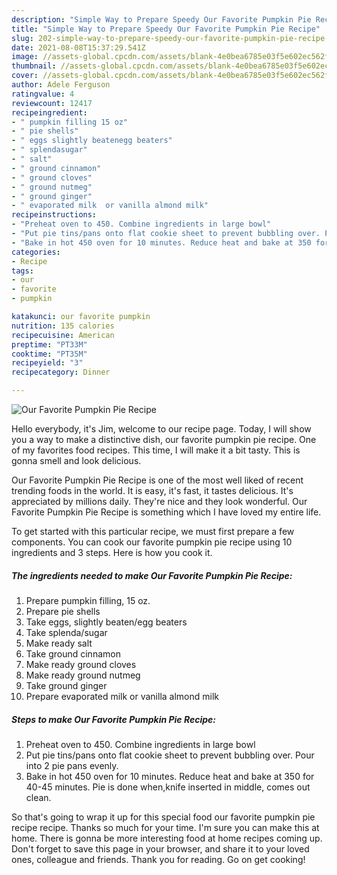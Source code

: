 ```yaml
---
description: "Simple Way to Prepare Speedy Our Favorite Pumpkin Pie Recipe"
title: "Simple Way to Prepare Speedy Our Favorite Pumpkin Pie Recipe"
slug: 202-simple-way-to-prepare-speedy-our-favorite-pumpkin-pie-recipe
date: 2021-08-08T15:37:29.541Z
image: //assets-global.cpcdn.com/assets/blank-4e0bea6785e03f5e602ec562f230caae08da540cada707380b4fe1bbebba43da.png
thumbnail: //assets-global.cpcdn.com/assets/blank-4e0bea6785e03f5e602ec562f230caae08da540cada707380b4fe1bbebba43da.png
cover: //assets-global.cpcdn.com/assets/blank-4e0bea6785e03f5e602ec562f230caae08da540cada707380b4fe1bbebba43da.png
author: Adele Ferguson
ratingvalue: 4
reviewcount: 12417
recipeingredient:
- " pumpkin filling 15 oz"
- " pie shells"
- " eggs slightly beatenegg beaters"
- " splendasugar"
- " salt"
- " ground cinnamon"
- " ground cloves"
- " ground nutmeg"
- " ground ginger"
- " evaporated milk  or vanilla almond milk"
recipeinstructions:
- "Preheat oven to 450. Combine ingredients in large bowl"
- "Put pie tins/pans onto flat cookie sheet to prevent bubbling over. Pour into 2 pie pans evenly."
- "Bake in hot 450 oven for 10 minutes. Reduce heat and bake at 350 for 40-45 minutes. Pie is done when,knife inserted in middle, comes out clean."
categories:
- Recipe
tags:
- our
- favorite
- pumpkin

katakunci: our favorite pumpkin 
nutrition: 135 calories
recipecuisine: American
preptime: "PT33M"
cooktime: "PT35M"
recipeyield: "3"
recipecategory: Dinner

---
```



![Our Favorite Pumpkin Pie Recipe](//assets-global.cpcdn.com/assets/blank-4e0bea6785e03f5e602ec562f230caae08da540cada707380b4fe1bbebba43da.png)

Hello everybody, it's Jim, welcome to our recipe page. Today, I will show you a way to make a distinctive dish, our favorite pumpkin pie recipe. One of my favorites food recipes. This time, I will make it a bit tasty. This is gonna smell and look delicious.

Our Favorite Pumpkin Pie Recipe is one of the most well liked of recent trending foods in the world. It is easy, it's fast, it tastes delicious. It's appreciated by millions daily. They're nice and they look wonderful. Our Favorite Pumpkin Pie Recipe is something which I have loved my entire life.




To get started with this particular recipe, we must first prepare a few components. You can cook our favorite pumpkin pie recipe using 10 ingredients and 3 steps. Here is how you cook it.

<!--inarticleads1-->

##### The ingredients needed to make Our Favorite Pumpkin Pie Recipe:

1. Prepare  pumpkin filling, 15 oz.
1. Prepare  pie shells
1. Take  eggs, slightly beaten/egg beaters
1. Take  splenda/sugar
1. Make ready  salt
1. Take  ground cinnamon
1. Make ready  ground cloves
1. Make ready  ground nutmeg
1. Take  ground ginger
1. Prepare  evaporated milk  or vanilla almond milk




<!--inarticleads2-->

##### Steps to make Our Favorite Pumpkin Pie Recipe:

1. Preheat oven to 450. Combine ingredients in large bowl
1. Put pie tins/pans onto flat cookie sheet to prevent bubbling over. Pour into 2 pie pans evenly.
1. Bake in hot 450 oven for 10 minutes. Reduce heat and bake at 350 for 40-45 minutes. Pie is done when,knife inserted in middle, comes out clean.




So that's going to wrap it up for this special food our favorite pumpkin pie recipe recipe. Thanks so much for your time. I'm sure you can make this at home. There is gonna be more interesting food at home recipes coming up. Don't forget to save this page in your browser, and share it to your loved ones, colleague and friends. Thank you for reading. Go on get cooking!
